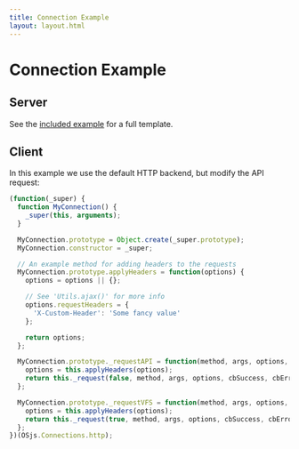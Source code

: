 ```yaml
---
title: Connection Example
layout: layout.html
---
```


# Connection Example

## Server

See the [included example](https://github.com/os-js/OS.js/blob/master/src/server/node/modules/connection/example.js) for a full template.

## Client

In this example we use the default HTTP backend, but modify the API request:

```js
(function(_super) {
  function MyConnection() {
    _super(this, arguments);
  }

  MyConnection.prototype = Object.create(_super.prototype);
  MyConnection.constructor = _super;

  // An example method for adding headers to the requests
  MyConnection.prototype.applyHeaders = function(options) {
    options = options || {};

    // See 'Utils.ajax()' for more info
    options.requestHeaders = {
      'X-Custom-Header': 'Some fancy value'
    };

    return options;
  };

  MyConnection.prototype._requestAPI = function(method, args, options, cbSuccess, cbError) {
    options = this.applyHeaders(options);
    return this._request(false, method, args, options, cbSuccess, cbError);
  };

  MyConnection.prototype._requestVFS = function(method, args, options, cbSuccess, cbError) {
    options = this.applyHeaders(options);
    return this._request(true, method, args, options, cbSuccess, cbError);
  };
})(OSjs.Connections.http);

```
